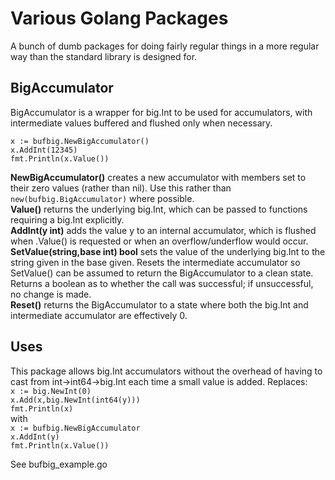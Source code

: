 # Various Golang Packages
A bunch of dumb packages for doing fairly regular things in a more regular way than the standard library is designed for.

## BigAccumulator
BigAccumulator is a wrapper for big.Int to be used for accumulators, with intermediate values buffered and flushed only when necessary.

`x := bufbig.NewBigAccumulator()`<br>
`x.AddInt(12345)`<br>
`fmt.Println(x.Value())`<br>

<b>NewBigAccumulator()</b> creates a new accumulator with members set to their zero values (rather than nil). Use this rather than `new(bufbig.BigAccumulator)` where possible.<br>
<b>Value()</b> returns the underlying big.Int, which can be passed to functions requiring a big.Int explicitly.<br>
<b>AddInt(y int)</b> adds the value y to an internal accumulator, which is flushed when .Value() is requested or when an overflow/underflow would occur.<br>
<b>SetValue(string,base int) bool</b> sets the value of the underlying big.Int to the string given in the base given. Resets the intermediate accumulator so SetValue() can be assumed to return the BigAccumulator to a clean state. Returns a boolean as to whether the call was successful; if unsuccessful, no change is made.<br>
<b>Reset()</b> returns the BigAccumulator to a state where both the big.Int and intermediate accumulator are effectively 0.<br>

## Uses
This package allows big.Int accumulators without the overhead of having to cast from int->int64->big.Int each time a small value is added. Replaces:<br>
`x := big.NewInt(0)`<br>
`x.Add(x,big.NewInt(int64(y)))`<br>
`fmt.Println(x)`<br>
with<br>
`x := bufbig.NewBigAccumulator`<br>
`x.AddInt(y)`<br>
`fmt.Println(x.Value())`<br>

See bufbig_example.go
